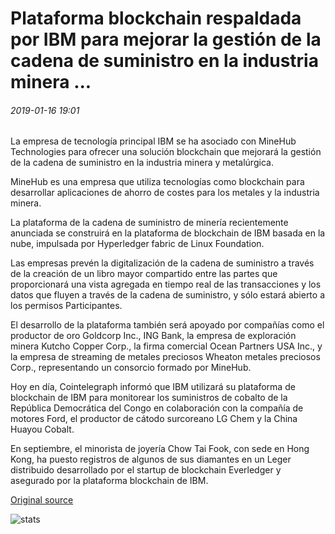 # Plataforma blockchain respaldada por IBM para mejorar la gestión de la cadena de suministro en la industria minera ...

###### 2019-01-16 19:01

La empresa de tecnología principal IBM se ha asociado con MineHub Technologies para ofrecer una solución blockchain que mejorará la gestión de la cadena de suministro en la industria minera y metalúrgica.

MineHub es una empresa que utiliza tecnologías como blockchain para desarrollar aplicaciones de ahorro de costes para los metales y la industria minera.

La plataforma de la cadena de suministro de minería recientemente anunciada se construirá en la plataforma de blockchain de IBM basada en la nube, impulsada por Hyperledger fabric de Linux Foundation.

Las empresas prevén la digitalización de la cadena de suministro a través de la creación de un libro mayor compartido entre las partes que proporcionará una vista agregada en tiempo real de las transacciones y los datos que fluyen a través de la cadena de suministro, y sólo estará abierto a los permisos Participantes.

El desarrollo de la plataforma también será apoyado por compañías como el productor de oro Goldcorp Inc., ING Bank, la empresa de exploración minera Kutcho Copper Corp., la firma comercial Ocean Partners USA Inc., y la empresa de streaming de metales preciosos Wheaton metales preciosos Corp., representando un consorcio formado por MineHub.

Hoy en día, Cointelegraph informó que IBM utilizará su plataforma de blockchain de IBM para monitorear los suministros de cobalto de la República Democrática del Congo en colaboración con la compañía de motores Ford, el productor de cátodo surcoreano LG Chem y la China Huayou Cobalt.

En septiembre, el minorista de joyería Chow Tai Fook, con sede en Hong Kong, ha puesto registros de algunos de sus diamantes en un Leger distribuido desarrollado por el startup de blockchain Everledger y asegurado por la plataforma blockchain de IBM.

[Original source](https://cointelegraph.com/news/ibm-backed-blockchain-platform-to-improve-supply-chain-management-in-mining-industry)

![stats](https://c.statcounter.com/11760860/0/a89fa40b/1/ "stats")